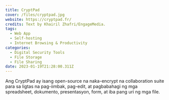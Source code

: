```yaml
---
title: CryptPad
cover: /files/cryptpad.jpg
website: https://cryptpad.fr/
credits: Text by Khairil Zhafri/EngageMedia.
tags:
  - Web App
  - Self-hosting
  - Internet Browsing & Productivity
categories:
  - Digital Security Tools
  - File Storage
  - File Sharing
date: 2023-01-19T21:28:00.311Z
---
```

Ang CryptPad ay isang open-source na naka-encrypt na collaboration suite para sa ligtas na pag-iimbak, pag-edit, at pagbabahagi ng mga spreadsheet, dokumento, presentasyon, form, at iba pang uri ng mga file.